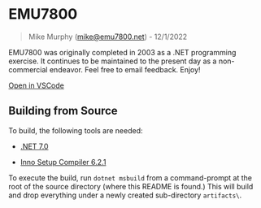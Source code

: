 # EMU7800
> Mike Murphy (mike@emu7800.net) - 12/1/2022

EMU7800 was originally completed in 2003 as a .NET programming exercise.
It continues to be maintained to the present day as a non-commercial endeavor.
Feel free to email feedback.
Enjoy!

[Open in VSCode](https://vscode.dev/emu7800/emu7800.github.io)

## Building from Source

To build, the following tools are needed:

- [.NET 7.0](https://dotnet.microsoft.com/en-us/download/dotnet/7.0)

- [Inno Setup Compiler 6.2.1](https://www.innosetup.com/)

To execute the build, run ```dotnet msbuild``` from a command-prompt at the root of the source directory (where this README is found.)
This will build and drop everything under a newly created sub-directory ```artifacts\```.
